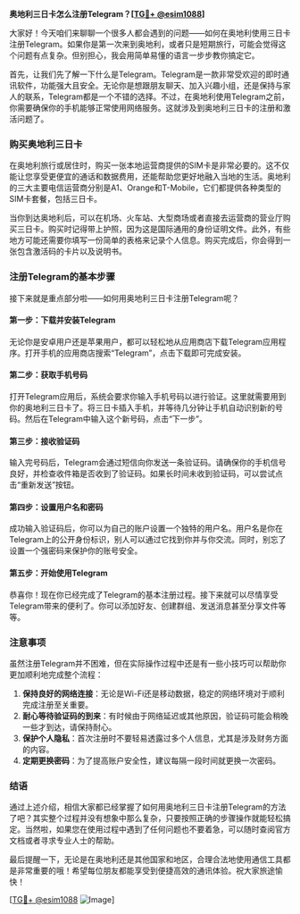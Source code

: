 **奥地利三日卡怎么注册Telegram？[[TG💪+ @esim1088](https://t.me/s/esim1088)]**

大家好！今天咱们来聊聊一个很多人都会遇到的问题——如何在奥地利使用三日卡注册Telegram。如果你是第一次来到奥地利，或者只是短期旅行，可能会觉得这个问题有点复杂。但别担心，我会用简单易懂的语言一步步教你搞定它。

首先，让我们先了解一下什么是Telegram。Telegram是一款非常受欢迎的即时通讯软件，功能强大且安全。无论你是想跟朋友聊天、加入兴趣小组，还是保持与家人的联系，Telegram都是一个不错的选择。不过，在奥地利使用Telegram之前，你需要确保你的手机能够正常使用网络服务。这就涉及到奥地利三日卡的注册和激活问题了。

### 购买奥地利三日卡

在奥地利旅行或居住时，购买一张本地运营商提供的SIM卡是非常必要的。这不仅能让您享受更便宜的通话和数据费用，还能帮助您更好地融入当地的生活。奥地利的三大主要电信运营商分别是A1、Orange和T-Mobile，它们都提供各种类型的SIM卡套餐，包括三日卡。

当你到达奥地利后，可以在机场、火车站、大型商场或者直接去运营商的营业厅购买三日卡。购买时记得带上护照，因为这是国际通用的身份证明文件。此外，有些地方可能还需要你填写一份简单的表格来记录个人信息。购买完成后，你会得到一张包含激活码的卡片以及说明书。

### 注册Telegram的基本步骤

接下来就是重点部分啦——如何用奥地利三日卡注册Telegram呢？

#### 第一步：下载并安装Telegram

无论你是安卓用户还是苹果用户，都可以轻松地从应用商店下载Telegram应用程序。打开手机的应用商店搜索“Telegram”，点击下载即可完成安装。

#### 第二步：获取手机号码

打开Telegram应用后，系统会要求你输入手机号码以进行验证。这里就需要用到你的奥地利三日卡了。将三日卡插入手机，并等待几分钟让手机自动识别新的号码。然后在Telegram中输入这个新号码，点击“下一步”。

#### 第三步：接收验证码

输入完号码后，Telegram会通过短信向你发送一条验证码。请确保你的手机信号良好，并检查收件箱是否收到了验证码。如果长时间未收到验证码，可以尝试点击“重新发送”按钮。

#### 第四步：设置用户名和密码

成功输入验证码后，你可以为自己的账户设置一个独特的用户名。用户名是你在Telegram上的公开身份标识，别人可以通过它找到你并与你交流。同时，别忘了设置一个强密码来保护你的账号安全。

#### 第五步：开始使用Telegram

恭喜你！现在你已经完成了Telegram的基本注册过程。接下来就可以尽情享受Telegram带来的便利了。你可以添加好友、创建群组、发送消息甚至分享文件等等。

### 注意事项

虽然注册Telegram并不困难，但在实际操作过程中还是有一些小技巧可以帮助你更加顺利地完成整个流程：

1. **保持良好的网络连接**：无论是Wi-Fi还是移动数据，稳定的网络环境对于顺利完成注册至关重要。
2. **耐心等待验证码的到来**：有时候由于网络延迟或其他原因，验证码可能会稍晚一些才到达，请保持耐心。
3. **保护个人隐私**：首次注册时不要轻易透露过多个人信息，尤其是涉及财务方面的内容。
4. **定期更换密码**：为了提高账户安全性，建议每隔一段时间就更换一次密码。

### 结语

通过上述介绍，相信大家都已经掌握了如何用奥地利三日卡注册Telegram的方法了吧？其实整个过程并没有想象中那么复杂，只要按照正确的步骤操作就能轻松搞定。当然啦，如果您在使用过程中遇到了任何问题也不要着急，可以随时查阅官方文档或者寻求专业人士的帮助。

最后提醒一下，无论是在奥地利还是其他国家和地区，合理合法地使用通信工具都是非常重要的哦！希望每位朋友都能享受到便捷高效的通讯体验。祝大家旅途愉快！

[[TG💪+ @esim1088](https://t.me/s/esim1088) ![Image](https://i.postimg.cc/4NQfJmqS/Snipaste-2025-05-13-00-14-12.png)]